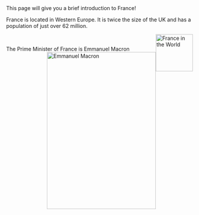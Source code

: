 <body> This page will give you a brief introduction to France! 
<p> France is located in Western Europe. It is twice the size of the UK and has a population of just over 62 million. </p>
<img src="https://upload.wikimedia.org/wikipedia/commons/thumb/a/a4/EU-France_%28orthographic_projection%29.svg/440px-EU-France_%28orthographic_projection%29.svg.png" alt="France in the World" style="float:right" width="100" height="100" >
<br>
<p> The Prime Minister of France is Emmanuel Macron <img src=" https://upload.wikimedia.org/wikipedia/commons/f/f4/Emmanuel_Macron_in_2019.jpg" alt="Emmanuel Macron" style="float:right" width="294" height="423" >
